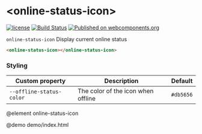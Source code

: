 # &lt;online-status-icon&gt;

[![license](https://img.shields.io/github/license/cluttered-components/online-status-icon.svg)](https://raw.githubusercontent.com/cluttered-components/online-status-icon/master/LICENSE)
[![Build Status](https://travis-ci.org/cluttered-components/online-status-icon.svg?branch=master)](https://travis-ci.org/cluttered-components/online-status-icon)
[![Published on webcomponents.org](https://img.shields.io/badge/webcomponents.org-published-blue.svg)](https://beta.webcomponents.org/element/cluttered-components/online-status-icon)

`online-status-icon` Display current online status

<!--
```
<custom-element-demo>
  <template>
    <script src="../webcomponentsjs/webcomponents-lite.js"></script>
    <link rel="import" href="online-status-icon.html">
    <style>
      .center-white-on-blue {
        background-color: #3ea1e6;
        color: #fff;
        text-align: center
      }
    </style>
    <div class="center-white-on-blue">
      <next-code-block></next-code-block>
    </div>
  </template>
</custom-element-demo>
```
-->
```html
<online-status-icon></online-status-icon>
```

### Styling

Custom property | Description | Default
----------------|-------------|----------
`--offline-status-color` | The color of the icon when offline | `#db5656`

@element online-status-icon

@demo demo/index.html
